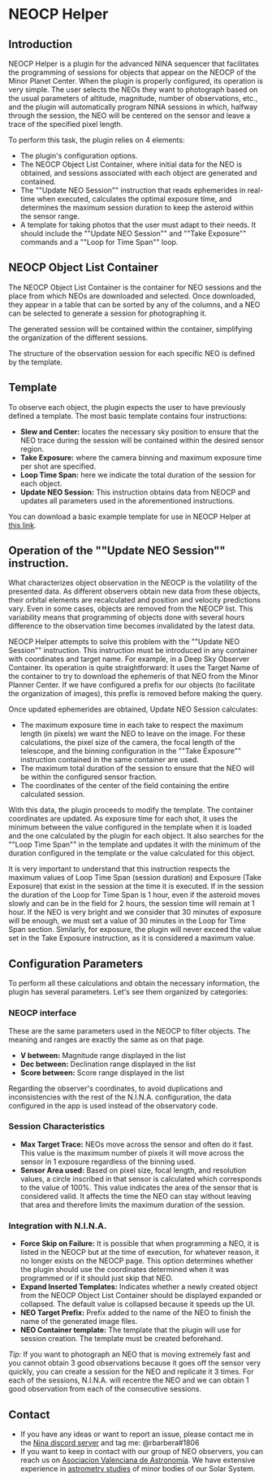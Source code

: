 ﻿# NEOCP Helper

## Introduction

NEOCP Helper is a plugin for the advanced NINA sequencer that facilitates the programming of sessions for objects that appear on the NEOCP of the Minor Planet Center. When the plugin is properly configured, its operation is very simple. The user selects the NEOs they want to photograph based on the usual parameters of altitude, magnitude, number of observations, etc., and the plugin will automatically program NINA sessions in which, halfway through the session, the NEO will be centered on the sensor and leave a trace of the specified pixel length.

To perform this task, the plugin relies on 4 elements:

- The plugin's configuration options.
- The NEOCP Object List Container, where initial data for the NEO is obtained, and sessions associated with each object are generated and contained.
- The ""Update NEO Session"" instruction that reads ephemerides in real-time when executed, calculates the optimal exposure time, and determines the maximum session duration to keep the asteroid within the sensor range.
- A template for taking photos that the user must adapt to their needs. It should include the ""Update NEO Session"" and ""Take Exposure"" commands and a ""Loop for Time Span"" loop.

## NEOCP Object List Container

The NEOCP Object List Container is the container for NEO sessions and the place from which NEOs are downloaded and selected. Once downloaded, they appear in a table that can be sorted by any of the columns, and a NEO can be selected to generate a session for photographing it.

The generated session will be contained within the container, simplifying the organization of the different sessions.

The structure of the observation session for each specific NEO is defined by the template.

## Template

To observe each object, the plugin expects the user to have previously defined a template. The most basic template contains four instructions:

- **Slew and Center:** locates the necessary sky position to ensure that the NEO trace during the session will be contained within the desired sensor region.
- **Take Exposure:** where the camera binning and maximum exposure time per shot are specified.
- **Loop Time Span:** here we indicate the total duration of the session for each object.
- **Update NEO Session:** This instruction obtains data from NEOCP and updates all parameters used in the aforementioned instructions.

You can download a basic example template for use in NEOCP Helper at [this link](https://github.com/rbarbera/NINA.RBarbera.Plugin.NEOCPHelper/releases/download/static/NEO-basic-session.template.json).

## Operation of the ""Update NEO Session"" instruction.

What characterizes object observation in the NEOCP is the volatility of the presented data. As different observers obtain new data from these objects, their orbital elements are recalculated and position and velocity predictions vary. Even in some cases, objects are removed from the NEOCP list. This variability means that programming of objects done with several hours difference to the observation time becomes invalidated by the latest data.

NEOCP Helper attempts to solve this problem with the ""Update NEO Session"" instruction. This instruction must be introduced in any container with coordinates and target name. For example, in a Deep Sky Observer Container. Its operation is quite straightforward: It uses the Target Name of the container to try to download the ephemeris of that NEO from the Minor Planner Center. If we have configured a prefix for our objects (to facilitate the organization of images), this prefix is removed before making the query.

Once updated ephemerides are obtained, Update NEO Session calculates:

- The maximum exposure time in each take to respect the maximum length (in pixels) we want the NEO to leave on the image. For these calculations, the pixel size of the camera, the focal length of the telescope, and the binning configuration in the ""Take Exposure"" instruction contained in the same container are used.
- The maximum total duration of the session to ensure that the NEO will be within the configured sensor fraction.
- The coordinates of the center of the field containing the entire calculated session.

With this data, the plugin proceeds to modify the template. The container coordinates are updated. As exposure time for each shot, it uses the minimum between the value configured in the template when it is loaded and the one calculated by the plugin for each object. It also searches for the ""Loop Time Span"" in the template and updates it with the minimum of the duration configured in the template or the value calculated for this object.

It is very important to understand that this instruction respects the maximum values of Loop Time Span (session duration) and Exposure (Take Exposure) that exist in the session at the time it is executed. If in the session the duration of the Loop for Time Span is 1 hour, even if the asteroid moves slowly and can be in the field for 2 hours, the session time will remain at 1 hour. If the NEO is very bright and we consider that 30 minutes of exposure will be enough, we must set a value of 30 minutes in the Loop for Time Span section. Similarly, for exposure, the plugin will never exceed the value set in the Take Exposure instruction, as it is considered a maximum value.

## Configuration Parameters

To perform all these calculations and obtain the necessary information, the plugin has several parameters. Let's see them organized by categories:

### NEOCP interface

These are the same parameters used in the NEOCP to filter objects. The meaning and ranges are exactly the same as on that page.

- **V between:** Magnitude range displayed in the list
- **Dec between:** Declination range displayed in the list
- **Score between:** Score range displayed in the list

Regarding the observer's coordinates, to avoid duplications and inconsistencies with the rest of the N.I.N.A. configuration, the data configured in the app is used instead of the observatory code.

### Session Characteristics

- **Max Target Trace:** NEOs move across the sensor and often do it fast. This value is the maximum number of pixels it will move across the sensor in 1 exposure regardless of the binning used.
- **Sensor Area used:** Based on pixel size, focal length, and resolution values, a circle inscribed in that sensor is calculated which corresponds to the value of 100%. This value indicates the area of the sensor that is considered valid. It affects the time the NEO can stay without leaving that area and therefore limits the maximum duration of the session.

### Integration with N.I.N.A.

- **Force Skip on Failure:** It is possible that when programming a NEO, it is listed in the NEOCP but at the time of execution, for whatever reason, it no longer exists on the NEOCP page. This option determines whether the plugin should use the coordinates determined when it was programmed or if it should just skip that NEO.
- **Expand Inserted Templates:** Indicates whether a newly created object from the NEOCP Object List Container should be displayed expanded or collapsed. The default value is collapsed because it speeds up the UI.
- **NEO Target Prefix:** Prefix added to the name of the NEO to finish the name of the generated image files.
- **NEO Container template:** The template that the plugin will use for session creation. The template must be created beforehand.

*Tip:* If you want to photograph an NEO that is moving extremely fast and you cannot obtain 3 good observations because it goes off the sensor very quickly, you can create a session for the NEO and replicate it 3 times. For each of the sessions, N.I.N.A. will recentre the NEO and we can obtain 1 good observation from each of the consecutive sessions.

## Contact

- If you have any ideas or want to report an issue, please contact me in the [Nina discord server](https://discord.gg/rWRbVbw) and tag me: @rbarbera#1806
- If you want to keep in contact with our group of NEO observers, you can reach us on [Asociacion Valenciana de Astronomía](https://astroava.org/neocp-helper/). We have extensive experience in [astrometry studies](https://astroava.org/astrometria/) of minor bodies of our Solar System.